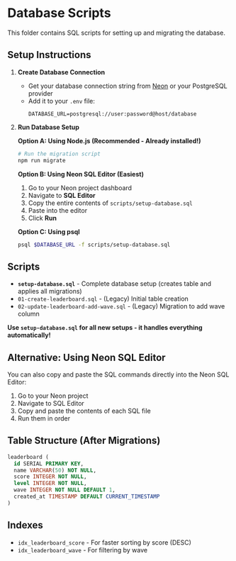 # Database Scripts

This folder contains SQL scripts for setting up and migrating the database.

## Setup Instructions

1. **Create Database Connection**
   - Get your database connection string from [Neon](https://neon.tech) or your PostgreSQL provider
   - Add it to your `.env` file:
     ```
     DATABASE_URL=postgresql://user:password@host/database
     ```

2. **Run Database Setup**
   
   **Option A: Using Node.js (Recommended - Already installed!)**
   ```bash
   # Run the migration script
   npm run migrate
   ```
   
   **Option B: Using Neon SQL Editor (Easiest)**
   1. Go to your Neon project dashboard
   2. Navigate to **SQL Editor**
   3. Copy the entire contents of `scripts/setup-database.sql`
   4. Paste into the editor
   5. Click **Run**
   
   **Option C: Using psql**
   ```bash
   psql $DATABASE_URL -f scripts/setup-database.sql
   ```

## Scripts

- **`setup-database.sql`** - Complete database setup (creates table and applies all migrations)
- `01-create-leaderboard.sql` - (Legacy) Initial table creation
- `02-update-leaderboard-add-wave.sql` - (Legacy) Migration to add wave column

**Use `setup-database.sql` for all new setups - it handles everything automatically!**

## Alternative: Using Neon SQL Editor

You can also copy and paste the SQL commands directly into the Neon SQL Editor:

1. Go to your Neon project
2. Navigate to SQL Editor
3. Copy and paste the contents of each SQL file
4. Run them in order

## Table Structure (After Migrations)

```sql
leaderboard (
  id SERIAL PRIMARY KEY,
  name VARCHAR(50) NOT NULL,
  score INTEGER NOT NULL,
  level INTEGER NOT NULL,
  wave INTEGER NOT NULL DEFAULT 1,
  created_at TIMESTAMP DEFAULT CURRENT_TIMESTAMP
)
```

## Indexes

- `idx_leaderboard_score` - For faster sorting by score (DESC)
- `idx_leaderboard_wave` - For filtering by wave

